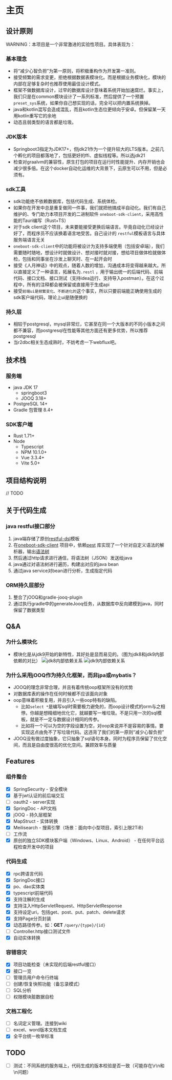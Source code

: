 # 主页

## 设计原则

WARNING：本项目是一个非常激进的实验性项目。具体表现为：

### 基本理念

- 将“减少心智负担”为第一原则，将积极重构作为开发第一准则。
- 接受频繁的需求变更，拒绝根据数据表模块化。而是根据业务模块化，模块的内部在足够复杂时也推荐使用最佳设计模式。
- 框架不做数据库设计，过早的数据库设计意味着系统开始加速腐烂。事实上，我们只是在common模块设计了一系列标准，然后提供了一个预置
  `preset_sys`系统，如果你自己想实现的话，完全可以把内置系统换掉。
- java和kotlin混写会造成混乱，而且kotlin生态位更倾向于安卓。但保留某一天用kotlin重写它的余地
- 动态且弱类型的语言都是垃圾。

### JDK版本

- Springboot3指定为JDK17+，但jdk21作为一个提升较大的LTS版本。之前几个孵化的项目都落地了，包括更好的ffi、虚拟线程等。所以选jdk21
- 检查对graalvm的兼容性，原生打包的项目在运行时性能提升、内存开销也会减少很多倍。在这个docker自动化运维的大背景下，云原生可以不用，但是必须有。

### sdk工具

- sdk功能绝不依赖数据库，包括代码生成、系统体检。
- 如果你在开发中总是重复做同一件事，我们就把他搞成半自动化。我们有自己维护的、专门助力本项目开发的二进制软件
  `oneboot-sdk-client`，采用高性能的Tauri编写（Rust+TS）
- 对于sdk client这个项目，未来要能接受更换后端语言。毕竟自动化已经设计好了，而程序员不应该换着语言地受苦。自己设计的
  `restful`模板语言与具体服务端语言无关
- `oneboot-sdk-client`中的功能将被设计为支持多端使用（包括安卓端），我们需要随时随地，想设计时就做设计、想对接时就对接，想给项目做体检就做体检，包括和同事坐在沙发上聊天时、在一起开会时
- 接受《人月神话》中的观点，随着人数的增加，沟通成本将变得越来越大。所以直接定义了一种语言，拓展名为`.restl`
  ，用于输出统一的后端代码、前端代码、接口文档、接口测试（支持idea运行、支持导入postman）。在这个过程中，所有的注释都会被保留或直接用于生成api
- 接受`前端ui是频繁变化、不断进化的`这个事实，所以只要前端能正确使用生成的sdk客户端代码，理论上ui是随便换的

### 持久层

- 相较于postgresql，mysql非常烂，它甚至在同一个大版本的不同小版本之间都不兼容，而postgresql在性能等其他方面还有更多优势，所以推荐postgresql
- 当r2dbc相关生态成熟时，不妨考虑一下webflux吧。

## 技术栈

### 服务端

- java JDK 17
    - springboot3
    - JOOQ 3.18+
- PostgreSQL 14+
- Gradle 包管理 8.4+

### SDK客户端

- Rust 1.71+
- Node
    - Typescript
    - NPM 10.1.0+
    - Vue 3.3.4+
    - Vite 5.0+

## 项目结构说明

// TODO

## 关于代码生成

### java restful接口部分

1. java端存储了原创[restful-dsl](https://github.com/AlphaFoxz/restful-dsl-java)模板
2. 在[oneboot-sdk-client](https://github.com/AlphaFoxz/oneboot-sdk-client)
   项目中，依赖[pest](https://crates.io/crates/pest)
   库实现了一个针对自定义语法的解析器，输出[语法树](https://baike.baidu.com/item/%E8%AF%AD%E6%B3%95%E6%95%B0?fromtitle=%E8%AF%AD%E6%B3%95%E6%A0%91)
3. 然后通过http请求进行通信，将语法树（JSON）发送给java
4. java通过对语法树进行遍历，构建出对应的java bean
5. 通过java service对bean进行分析，生成指定代码

### ORM持久层部分

1. 整合了jOOQ和gradle-jooq-plugin
2. 通过执行gradle中的generateJooq任务，从数据库中反向建模到java，同时保留了数据类型

## Q&A

### 为什么模块化

- 模块化是从jdk9开始的新特性，其好处是显而易见的。（图为jdk8和jdk9内部依赖的对比）
  ![jdk8内部依赖关系](.git-pages/public/jdk8_deps.jpeg)
  ![jdk9内部依赖关系](.git-pages/public/jdk9_deps.jpeg)

### 为什么采用jOOQ作为持久化框架，而非jpa或mybatis？

- JOOQ的理念非常合理，并且有着传统oop框架所没有的优势
- 对数据库表的操作在任何时候都不应该面向对象
- oop意味着积极复用，并且引入一些oop特有的缺陷。
    - 比如`select *`是编写sql时需要极力避免的，而oop设计模式的orm与之相悖。你越是想精细地优化它，就越要写一堆垃圾。不是只用一次的sql模板，就是不一定与数据设计相同的传参。
    - 比如将一个可以为空的字段设置为空，对oop来说并不是容易的事情。要实现这点由免不了写垃圾代码。这违背了我们的第一原则“减少心智负担”
- JOOQ没有做过度抽象，它只抽象了sql语句本身。同时为程序员保留了优化空间，而且是自由度很高的优化空间。兼顾效率与质量

## Features

### 组件整合

- [X]  SpringSecurity - 安全模块
- [X]  基于jwt认证的前后端交互
- [ ]  oauth2 - server实现
- [X]  SpringDoc - API文档
- [X]  jOOQ - 持久层框架
- [X]  MapStruct - 实体转换
- [X]  Meilisearch - 搜索引擎（场景：面向中小型项目，索引上限2TiB）
- [ ]  工作流
- [X]  原创的独立SDK模块客户端（Windows、Linux、Android） - 在任何平台远程检查开发中的项目

### 代码生成

- [X]  rpc跨语言代码
- [X]  SpringDoc接口
- [X]  po、dao实体类
- [X]  typescript前端代码
- [X]  支持注解的生成
- [X]  支持注入HttpServletRequest、HttpServletResponse
- [X]  支持设定uri，包括get、post、put、patch、delete请求
- [X]  支持Page分页封装
- [X]  动态路径传参。如：**GET** `/query/{type}/{id}`
- [ ]  Controller.http接口测试文件
- [X]  自动实体转换

### 容错容灾

- [X]  项目功能检查（未实现的后端restful接口）
- [X]  接口一览
- [ ]  管理员用户命令行终端
- [ ]  创建/恢复快照功能（备忘录模式）
- [ ]  SQL分析
- [ ]  权限模块脏数据自检

### 文档工程化

- [ ]  名词定义管理。连接到wiki
- [ ]  excel、word版本文档生成
- [X]  全平台统一枚举标准

## TODO

- [ ]  测试：不同系统的服务端上，代码生成的版本校验是否一致（可能存在\r\n和\n问题）
